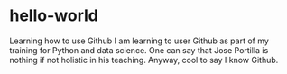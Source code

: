 # hello-world
Learning how to use Github
I am learning to user Github as part of my training for Python and data science.  One can say that Jose Portilla is nothing if not holistic in his teaching.  Anyway, cool to say I know Github.
